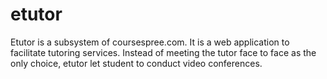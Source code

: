 etutor
======

Etutor is a subsystem of coursespree.com. It is a web application to facilitate tutoring services. Instead of meeting the tutor face to face as the only choice, etutor let student to conduct video conferences. 
